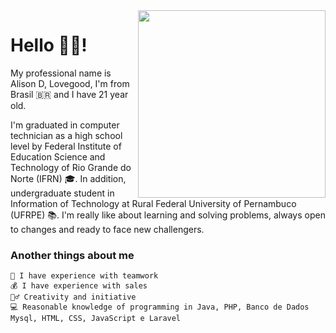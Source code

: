 <a href="https://br.pinterest.com/pin/832040099882468699/">
 <img src="https://i.pinimg.com/originals/8b/35/fe/8b35fef55fba1a201c9c7a11d3ec3d64.gif" align="right" width="300" />
</a>

# Hello 👋😁!

My professional name is Alison D, Lovegood, I'm from Brasil 🇧🇷 and I have 21 year old.

I'm graduated in computer technician as a high school level by Federal Institute of Education Science and Technology of Rio Grande do Norte (IFRN)  🎓. In addition, undergraduate student in Information of Technology at Rural Federal University of Pernambuco (UFRPE) 📚. I'm really like about learning and solving problems, always open to changes and ready to face new challengers.

### Another things about me
	🤝 I have experience with teamwork 
	💰 I have experience with sales
	🙇‍♂️ Creativity and initiative
	💻 Reasonable knowledge of programming in Java, PHP, Banco de Dados Mysql, HTML, CSS, JavaScript e Laravel
<!--
**AlisonDLovegood/AlisonDLovegood** is a ✨ _special_ ✨ repository because its `README.md` (this file) appears on your GitHub profile.

Here are some ideas to get you started:

- 🔭 I’m currently working on ...
- 🌱 I’m currently learning ...
- 👯 I’m looking to collaborate on ...
- 🤔 I’m looking for help with ...
- 💬 Ask me about ...
- 📫 How to reach me: ...
- 😄 Pronouns: ...
- ⚡ Fun fact: ...
-->
